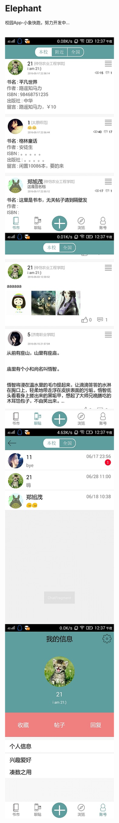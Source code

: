 # Elephant
校园App-小象快跑，努力开发中...
# 
# 
![A](https://github.com/humoo/Elephant/blob/master/bin/Screenshot_2016-07-20-00-37-04-217.jpeg)  ![A](https://github.com/humoo/Elephant/blob/master/bin/Screenshot_2016-07-20-00-37-15-006.jpeg)
![A](https://github.com/humoo/Elephant/blob/master/bin/Screenshot_2016-07-20-00-37-26-347.jpeg)  ![A](https://github.com/humoo/Elephant/blob/master/bin/Screenshot_2016-07-20-00-37-33-404.jpeg) 

